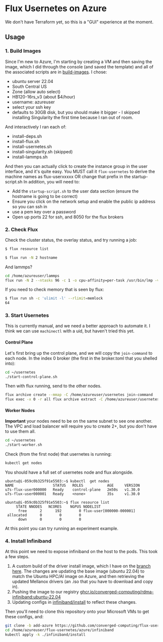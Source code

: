 # Flux Usernetes on Azure

We don't have Terraform yet, so this is a "GUI" experience at the moment.

## Usage

### 1. Build Images

Since I'm new to Azure, I'm starting by creating a VM and then saving the image, which I did through the console (and saved the template) and all of the associated scripts are in [build-images](build-images). I chose:

- ubuntu server 22.04
- South Central US
- Zone (allow auto select)
- HB120-16rs_v3 (about $4/hour)
- username: azureuser
- select your ssh key
- defaults to 30GB disk, but you should make it bigger - I skipped installing Singularity the first time because I ran out of room.

And interactively I ran each of:

- install-deps.sh
- install-flux.sh
- install-usernetes.sh
- install-singularity.sh (skipped)
- install-lammps.sh 

And then you can actually click to create the instance group in the user interface, and it's quite easy.
You MUST call it `flux-usernetes` to derive the machine names as flux-userxxxxx OR change that prefix in the startup-script.sh
In addition, you will need to:

- Add the `startup-script.sh` to the user data section (ensure the hostname is going to be correct)
- Ensure you click on the network setup and enable the public ip address so you can ssh in
- use a pem key over a password
- Open up ports 22 for ssh, and 8050 for the flux brokers

### 2. Check Flux

Check the cluster status, the overlay status, and try running a job:

```bash
$ flux resource list
```
```bash
$ flux run -N 2 hostname
```

And lammps?

```bash
cd /home/azureuser/lammps
flux run -N 2 --ntasks 96 -c 1 -o cpu-affinity=per-task /usr/bin/lmp -v x 2 -v y 2 -v z 2 -in ./in.reaxff.hns -nocite
```

If you need to check memory that is seen by flux:

```bash
$ flux run sh -c 'ulimit -l' --rlimit=memlock
64
```

### 3. Start Usernetes

This is currently manual, and we need a better approach to automate it. I think we can use `machinectl` with a uid,
but haven't tried this yet.

#### Control Plane

Let's first bring up the control plane, and we will copy the `join-command` to each node.
In the index 0 broker (the first in the broker.toml that you shelled into):

```bash
cd ~/usernetes
./start-control-plane.sh
```

Then with flux running, send to the other nodes.

```bash
flux archive create --mmap -C /home/azureuser/usernetes join-command
flux exec -x 0 -r all flux archive extract -C /home/azureuser/usernetes
```

#### Worker Nodes

**Important** your nodes need to be on the same subnet to see one another. The VPC and load balancer will require you
to create 2+, but you don't have to use them all.

```bash
cd ~/usernetes
./start-worker.sh
```

Check (from the first node) that usernetes is running:

```bash
kubectl get nodes
```

You should have a full set of usernetes node and flux alongside.

```console
ubuntu@i-059c0b325f91e5503:~$ kubectl  get nodes
NAME                  STATUS   ROLES           AGE     VERSION
u7s-flux-user000000   Ready    control-plane   2m50s   v1.30.0
u7s-flux-user000001   Ready    <none>          35s     v1.30.0
```
```console
ubuntu@i-059c0b325f91e5503:~$ flux resource list
     STATE NNODES   NCORES    NGPUS NODELIST
      free      2      192        0 flux-user[000000-000001]
 allocated      0        0        0 
      down      0        0        0 
```

At this point you can try running an experiment example.

### 4. Install Infiniband

At this point we need to expose infiniband on the host to the pods. This took a few steps.

1. A custom build of the driver install image, which I have on the [branch here](https://github.com/researchapps/aks-rdma-infiniband/tree/update-ubuntu-22.04). The changes are updating the base image (ubuntu 22.04) to match the Ubuntu HPC/AI image on Azure, and then retrieving the updated Mellanox drivers (an .iso that you have to download and copy in).
2. Pushing the image to our registry [ghcr.io/converged-computing/rdma-infiniband:ubuntu-22.04](https://github.com/converged-computing/performance-study/pkgs/container/rdma-infiniband)
3. Updating configs in [infiniband/install](infiniband/install) to reflect these changes.

Then you'll need to clone this repository onto your Microsoft VMs to get these configs, and:

```bash
git clone -b add-azure https://github.com/converged-computing/flux-usernetes /home/azureuser/flux-usernetes
cd /home/azureuser/flux-usernetes/azure/infiniband
kubectl apply -k ./infiniband/install
```
